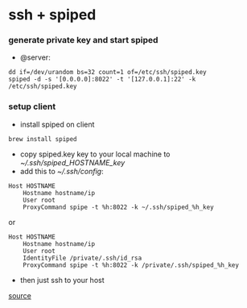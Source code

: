 # ssh + spiped

### generate private key and start spiped
* @server:

```
dd if=/dev/urandom bs=32 count=1 of=/etc/ssh/spiped.key
spiped -d -s '[0.0.0.0]:8022' -t '[127.0.0.1]:22' -k /etc/ssh/spiped.key
```

### setup client
* install spiped on client

```
brew install spiped
```

* copy spiped.key key to your local machine to *~/.ssh/spiped_HOSTNAME_key*
* add this to *~/.ssh/config*:

```
Host HOSTNAME
    Hostname hostname/ip
    User root
    ProxyCommand spipe -t %h:8022 -k ~/.ssh/spiped_%h_key
```

or

```
Host HOSTNAME
    Hostname hostname/ip
    User root
    IdentityFile /private/.ssh/id_rsa
    ProxyCommand spipe -t %h:8022 -k /private/.ssh/spiped_%h_key
```

* then just ssh to your host

[source](http://www.daemonology.net/blog/2012-08-30-protecting-sshd-using-spiped.html)